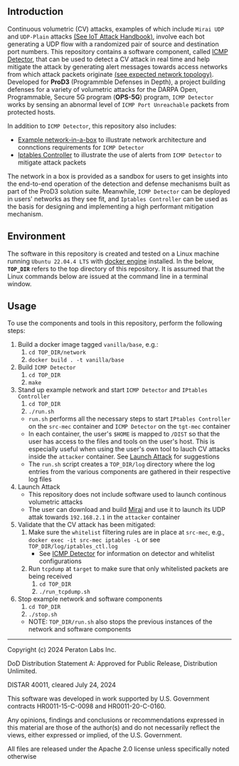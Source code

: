 ## Introduction

Continuous volumetric (CV) attacks, examples of which include `Mirai UDP` and `UDP-Plain` attacks [(See IoT Attack Handbook)](https://www.radware.com/getattachment/402db7f3-0467-4fa3-bb9a-ae88b728e91b/MiraiHandbookEbookFinal_04.pdf.aspx), involve each bot generating a UDP flow with a randomized pair of source and destination port numbers.  This repository contains a software component, called [ICMP Detector](detector/README.md), that can be used to detect a CV attack in real time and help mitigate the attack by generating alert messages towards access networks from which attack packets originate [(see expected network topology)](network/README.md).  Developed for **ProD3** (Programmble Defenses in Depth), a project building defenses for a variety of volumetric attacks for the DARPA Open, Programmable, Secure 5G program (**OPS-5G**) program, `ICMP Detector` works by sensing an abnormal level of `ICMP Port Unreachable` packets from protected hosts.

In addition to `ICMP Detector`, this repository also includes:
- [Example network-in-a-box](network/README.md) to illustrate network architecture and connctions requirements for `ICMP Detector`
- [Iptables Controller](remediator/README.md) to illustrate the use of alerts from `ICMP Detector` to mitigate attack packets 

The network in a box is provided as a sandbox for users to get insights into the end-to-end operation of the detection and defense mechanisms built as part of the ProD3 solution suite.  Meanwhile, `ICMP Detector` can be deployed in users' networks as they see fit, and `Iptables Controller` can be used as the basis for designing and implementing a high performant mitigation mechanism.

## Environment

The software in this repository is created and tested on a Linux machine running `Ubuntu 22.04.4 LTS` with [docker engine](https://docs.docker.com/engine/install/ubuntu/) installed.  In the below, **`TOP_DIR`** refers to the top directory of this repository.  It is assumed that the Linux commands below are issued at the command line in a terminal window.

## Usage

To use the components and tools in this repository, perform the following steps: 

1. Build a docker image tagged `vanilla/base`, e.g.:
    1. `cd TOP_DIR/network`
    2. `docker build . -t vanilla/base`
2. Build `ICMP Detector`
    1. `cd TOP_DIR`
    2. `make`
3. Stand up example network and start `ICMP Detector` and `IPtables Controller`
    1. `cd TOP_DIR`
    2. `./run.sh`
    - `run.sh` performs all the necessary steps to start `IPtables Controller` on the `src-mec` container and `ICMP Detector` on the `tgt-mec` container
    - In each container, the user's `$HOME` is mapped to `/DIST` so that the user has access to the files and tools on the user's host.  This is especially useful when using the user's own tool to lauch CV attacks inside the `attacker` container.  See [Launch Attack](#launch_attack) for suggestions
    - The `run.sh` script creates a `TOP_DIR/log` directory where the log entries from the various components are gathered in their respective log files
4. <a name="launch_attack">Launch Attack</a>
    - This repository does not include software used to launch continous volumetric attacks
    - The user can download and build [Mirai](https://github.com/jgamblin/Mirai-Source-Code) and use it to launch its UDP attak towards `192.168.2.1` in the `attacker` container 
5. Validate that the CV attack has been mitigated:
    1. Make sure the `whitelist` filtering rules are in place at `src-mec`, e.g., `docker exec -it src-mec iptables -L` or see `TOP_DIR/log/iptables_ctl.log`
        - See [ICMP Detector](detector/README.md) for information on detector and whitelist configurations
    2. Run `tcpdump` at `target` to make sure that only whitelisted packets are being received
        1. `cd TOP_DIR`
        2. `./run_tcpdump.sh`
6. Stop example network and software components
    1. `cd TOP_DIR`
    2. `./stop.sh`
    - NOTE: `TOP_DIR/run.sh` also stops the previous instances of the network and software components

***

Copyright (c) 2024 Peraton Labs Inc.

DoD Distribution Statement A: Approved for Public Release, Distribution Unlimited.

DISTAR 40011, cleared July 24, 2024

This software was developed in work supported by U.S. Government contracts HR0011-15-C-0098 and HR0011-20-C-0160.

Any opinions, findings and conclusions or recommendations expressed in
this material are those of the author(s) and do not necessarily
reflect the views, either expressed or implied, of the
U.S. Government.

All files are released under the Apache 2.0 license unless specifically noted otherwise
